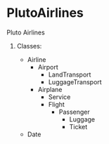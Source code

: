 # PlutoAirlines
Pluto Airlines

1) Classes:
   
    - Airline
      - Airport
        - LandTransport
        - LuggageTransport
      - Airplane
        - Service
        - Flight
          - Passenger
            - Luggage
            - Ticket
    - Date